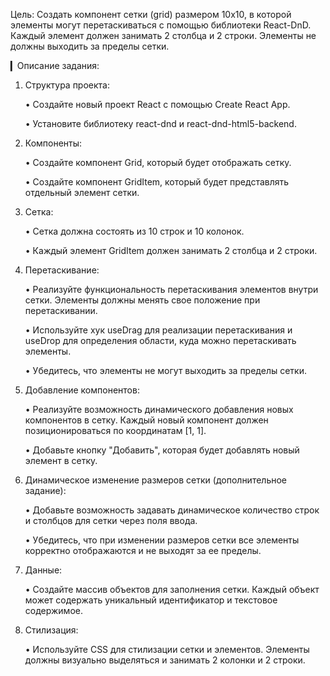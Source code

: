 Цель: Создать компонент сетки (grid) размером 10x10, в которой элементы могут перетаскиваться с помощью библиотеки React-DnD. Каждый элемент должен занимать 2 столбца и 2 строки. Элементы не должны выходить за пределы сетки.

▎Описание задания:

1. Структура проекта:

   • Создайте новый проект React с помощью Create React App.

   • Установите библиотеку react-dnd и react-dnd-html5-backend.

2. Компоненты:

   • Создайте компонент Grid, который будет отображать сетку.

   • Создайте компонент GridItem, который будет представлять отдельный элемент сетки.

3. Сетка:

   • Сетка должна состоять из 10 строк и 10 колонок.

   • Каждый элемент GridItem должен занимать 2 столбца и 2 строки.

4. Перетаскивание:

   • Реализуйте функциональность перетаскивания элементов внутри сетки. Элементы должны менять свое положение при перетаскивании.

   • Используйте хук useDrag для реализации перетаскивания и useDrop для определения области, куда можно перетаскивать элементы.

   • Убедитесь, что элементы не могут выходить за пределы сетки.

5. Добавление компонентов:

   • Реализуйте возможность динамического добавления новых компонентов в сетку. Каждый новый компонент должен позиционироваться по координатам [1, 1].

   • Добавьте кнопку "Добавить", которая будет добавлять новый элемент в сетку.

6. Динамическое изменение размеров сетки (дополнительное задание):

   • Добавьте возможность задавать динамическое количество строк и столбцов для сетки через поля ввода.

   • Убедитесь, что при изменении размеров сетки все элементы корректно отображаются и не выходят за ее пределы.

7. Данные:

   • Создайте массив объектов для заполнения сетки. Каждый объект может содержать уникальный идентификатор и текстовое содержимое.

8. Стилизация:

   • Используйте CSS для стилизации сетки и элементов. Элементы должны визуально выделяться и занимать 2 колонки и 2 строки.
